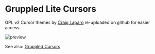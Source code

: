# Gruppled Lite Cursors

GPL v2 Cursor themes by [Craig Laparo](https://www.gnome-look.org/u/gruppler) re-uploaded on github for easier access.

![preview](./preview.png)

See also: [Gruppled Cursors](https://github.com/nim65s/gruppled-cursors)
